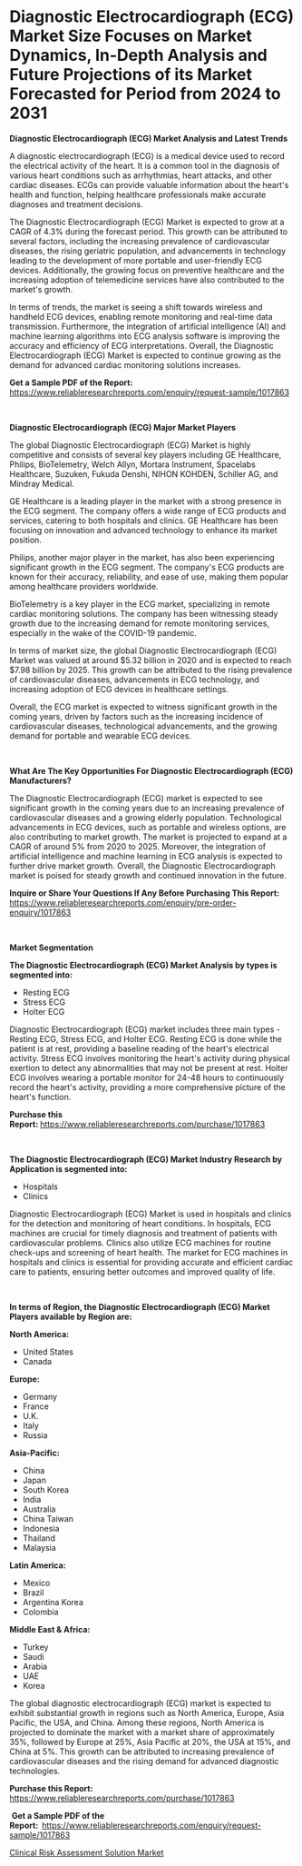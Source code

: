 <p><h1>Diagnostic Electrocardiograph (ECG) Market Size Focuses on Market Dynamics, In-Depth Analysis and Future Projections of its Market Forecasted for Period from 2024 to 2031</h1></p><p><strong>Diagnostic Electrocardiograph (ECG) Market Analysis and Latest Trends</strong></p>
<p><p>A diagnostic electrocardiograph (ECG) is a medical device used to record the electrical activity of the heart. It is a common tool in the diagnosis of various heart conditions such as arrhythmias, heart attacks, and other cardiac diseases. ECGs can provide valuable information about the heart's health and function, helping healthcare professionals make accurate diagnoses and treatment decisions.</p><p>The Diagnostic Electrocardiograph (ECG) Market is expected to grow at a CAGR of 4.3% during the forecast period. This growth can be attributed to several factors, including the increasing prevalence of cardiovascular diseases, the rising geriatric population, and advancements in technology leading to the development of more portable and user-friendly ECG devices. Additionally, the growing focus on preventive healthcare and the increasing adoption of telemedicine services have also contributed to the market's growth.</p><p>In terms of trends, the market is seeing a shift towards wireless and handheld ECG devices, enabling remote monitoring and real-time data transmission. Furthermore, the integration of artificial intelligence (AI) and machine learning algorithms into ECG analysis software is improving the accuracy and efficiency of ECG interpretations. Overall, the Diagnostic Electrocardiograph (ECG) Market is expected to continue growing as the demand for advanced cardiac monitoring solutions increases.</p></p>
<p><strong>Get a Sample PDF of the Report:&nbsp;</strong> <a href="https://www.reliableresearchreports.com/enquiry/request-sample/1017863">https://www.reliableresearchreports.com/enquiry/request-sample/1017863</a></p>
<p>&nbsp;</p>
<p><strong>Diagnostic Electrocardiograph (ECG) Major Market Players</strong></p>
<p><p>The global Diagnostic Electrocardiograph (ECG) Market is highly competitive and consists of several key players including GE Healthcare, Philips, BioTelemetry, Welch Allyn, Mortara Instrument, Spacelabs Healthcare, Suzuken, Fukuda Denshi, NIHON KOHDEN, Schiller AG, and Mindray Medical.</p><p>GE Healthcare is a leading player in the market with a strong presence in the ECG segment. The company offers a wide range of ECG products and services, catering to both hospitals and clinics. GE Healthcare has been focusing on innovation and advanced technology to enhance its market position. </p><p>Philips, another major player in the market, has also been experiencing significant growth in the ECG segment. The company's ECG products are known for their accuracy, reliability, and ease of use, making them popular among healthcare providers worldwide.</p><p>BioTelemetry is a key player in the ECG market, specializing in remote cardiac monitoring solutions. The company has been witnessing steady growth due to the increasing demand for remote monitoring services, especially in the wake of the COVID-19 pandemic.</p><p>In terms of market size, the global Diagnostic Electrocardiograph (ECG) Market was valued at around $5.32 billion in 2020 and is expected to reach $7.98 billion by 2025. This growth can be attributed to the rising prevalence of cardiovascular diseases, advancements in ECG technology, and increasing adoption of ECG devices in healthcare settings.</p><p>Overall, the ECG market is expected to witness significant growth in the coming years, driven by factors such as the increasing incidence of cardiovascular diseases, technological advancements, and the growing demand for portable and wearable ECG devices.</p></p>
<p>&nbsp;</p>
<p><strong>What Are The Key Opportunities For Diagnostic Electrocardiograph (ECG) Manufacturers?</strong></p>
<p><p>The Diagnostic Electrocardiograph (ECG) market is expected to see significant growth in the coming years due to an increasing prevalence of cardiovascular diseases and a growing elderly population. Technological advancements in ECG devices, such as portable and wireless options, are also contributing to market growth. The market is projected to expand at a CAGR of around 5% from 2020 to 2025. Moreover, the integration of artificial intelligence and machine learning in ECG analysis is expected to further drive market growth. Overall, the Diagnostic Electrocardiograph market is poised for steady growth and continued innovation in the future.</p></p>
<p><strong>Inquire or Share Your Questions If Any Before Purchasing This Report:</strong> <a href="https://www.reliableresearchreports.com/enquiry/pre-order-enquiry/1017863">https://www.reliableresearchreports.com/enquiry/pre-order-enquiry/1017863</a></p>
<p>&nbsp;</p>
<p><strong>Market Segmentation</strong></p>
<p><strong>The Diagnostic Electrocardiograph (ECG) Market Analysis by types is segmented into:</strong></p>
<p><ul><li>Resting ECG</li><li>Stress ECG</li><li>Holter ECG</li></ul></p>
<p><p>Diagnostic Electrocardiograph (ECG) market includes three main types - Resting ECG, Stress ECG, and Holter ECG. Resting ECG is done while the patient is at rest, providing a baseline reading of the heart's electrical activity. Stress ECG involves monitoring the heart's activity during physical exertion to detect any abnormalities that may not be present at rest. Holter ECG involves wearing a portable monitor for 24-48 hours to continuously record the heart's activity, providing a more comprehensive picture of the heart's function.</p></p>
<p><strong>Purchase this Report:&nbsp;</strong><a href="https://www.reliableresearchreports.com/purchase/1017863">https://www.reliableresearchreports.com/purchase/1017863</a></p>
<p>&nbsp;</p>
<p><strong>The Diagnostic Electrocardiograph (ECG) Market Industry Research by Application is segmented into:</strong></p>
<p><ul><li>Hospitals</li><li>Clinics</li></ul></p>
<p><p>Diagnostic Electrocardiograph (ECG) Market is used in hospitals and clinics for the detection and monitoring of heart conditions. In hospitals, ECG machines are crucial for timely diagnosis and treatment of patients with cardiovascular problems. Clinics also utilize ECG machines for routine check-ups and screening of heart health. The market for ECG machines in hospitals and clinics is essential for providing accurate and efficient cardiac care to patients, ensuring better outcomes and improved quality of life.</p></p>
<p>&nbsp;</p>
<p><strong>In terms of Region, the Diagnostic Electrocardiograph (ECG) Market Players available by Region are:</strong></p>
<p>
    <p> <strong> North America: </strong>
        <ul>
            <li>United States</li>
            <li>Canada</li>
        </ul>
        </p> 
    <p> <strong> Europe: </strong>
        <ul>
            <li>Germany</li>
            <li>France</li>
            <li>U.K.</li>
            <li>Italy</li>
            <li>Russia</li>
        </ul>
        </p> 
    <p> <strong> Asia-Pacific: </strong>
        <ul>
            <li>China</li>
            <li>Japan</li>
            <li>South Korea</li>
            <li>India</li>
            <li>Australia</li>
            <li>China Taiwan</li>
            <li>Indonesia</li>
            <li>Thailand</li>
            <li>Malaysia</li>
        </ul>
        </p> 
    <p> <strong> Latin America: </strong>
        <ul>
            <li>Mexico</li>
            <li>Brazil</li>
            <li>Argentina Korea</li>
            <li>Colombia</li>
        </ul>
        </p> 
    <p> <strong> Middle East & Africa: </strong>
        <ul>
            <li>Turkey</li>
            <li>Saudi</li>
            <li>Arabia</li>
            <li>UAE</li>
            <li>Korea</li>
        </ul>
    </p>
    </p>
<p><p>The global diagnostic electrocardiograph (ECG) market is expected to exhibit substantial growth in regions such as North America, Europe, Asia Pacific, the USA, and China. Among these regions, North America is projected to dominate the market with a market share of approximately 35%, followed by Europe at 25%, Asia Pacific at 20%, the USA at 15%, and China at 5%. This growth can be attributed to increasing prevalence of cardiovascular diseases and the rising demand for advanced diagnostic technologies.</p></p>
<p><strong>Purchase this Report: </strong><a href="https://www.reliableresearchreports.com/purchase/1017863">https://www.reliableresearchreports.com/purchase/1017863</a></p>
<p>&nbsp;<strong>Get a Sample PDF of the Report:&nbsp;&nbsp;</strong><a href="https://www.reliableresearchreports.com/enquiry/request-sample/1017863">https://www.reliableresearchreports.com/enquiry/request-sample/1017863</a></p>
<p><strong></strong></p>
<p><p><a href="https://issuu.com/reportprime-2/docs/clinical-risk-assessment-solution-market-size-2030">Clinical Risk Assessment Solution Market</a></p></p>
